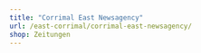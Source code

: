```yaml
---
title: "Corrimal East Newsagency"
url: /east-corrimal/corrimal-east-newsagency/
shop: Zeitungen
---
```

